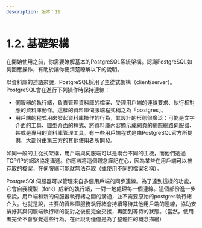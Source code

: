 ```yaml
---
description: 版本：11
---
```


# 1.2. 基礎架構

在開始使用之前，你需要瞭解基本的PostgreSQL系統架構。認識PostgreSQL如何回應操作，有助於讓你更清楚瞭解以下的說明。

以資料庫的述語來說，PostgreSQL採用了主從式架構（client/server）。PostgreSQL會在進行下列操作時保持連線：

* 伺服器的執行緒，負責管理資料庫的檔案、受理用戶端的連線要求、執行相對應的資料庫動作。這樣的資料庫伺服端程式稱之為「postgres」。
* 用戶端的程式用來發起資料庫操作的行為，其設計的形態很廣泛：可能是文字介面的工具、圖型介面的程式、將資料庫內容顯示成網頁的網際網路伺服器、甚或是專用的資料庫管理工具。有一些用戶端程式是由PostgreSQL官方所提供，大部份由第三方的其他使用者所開發。

如同一般的主從式架構，用戶端與伺服端可以是兩台不同的主機，而他們透過TCP/IP的網路協定溝通。你應該將這個觀念謹記在心，因為某些在用戶端可以被存取的檔案，在伺服端可能就無法存取（或使用不同的檔案名稱）。

PostgreSQL伺服器可以管理來自多個用戶端的同步連線。為了達到這樣的功能，它會自我複製（fork）成新的執行緒，一對一地處理每一個連線。這個部份進一步來說，用戶端和新的伺服器執行緒之間的溝通，並不需要原始的postgres執行緒介入。也就是說，主要的資料庫服務執行緒會持續等待其他用戶端的連線，協助安排好其與伺服端執行緒的配對之後便完全交接，再回到等待的狀態。（當然，使用者完全不會察覺這些行為，在此說明僅僅是為了整體性的概念描繪）


